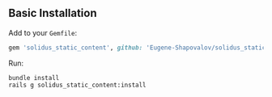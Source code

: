 ## Basic Installation

Add to your `Gemfile`:

```ruby
gem 'solidus_static_content', github: 'Eugene-Shapovalov/solidus_static_content'
```
Run:

    bundle install
    rails g solidus_static_content:install
